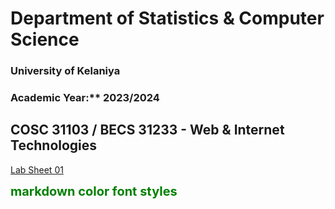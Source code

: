 # Department of Statistics & Computer Science  
### University of Kelaniya
### Academic Year:** 2023/2024  
## COSC 31103 / BECS 31233 - Web & Internet Technologies  
[Lab Sheet 01](./Lab%20Sheet%2001%20-%20HTML.pdf)

<span style="color:green;font-weight:700;font-size:20px">
    markdown color font styles
</span>